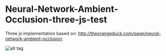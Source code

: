 # Neural-Network-Ambient-Occlusion-three-js-test

Three js implementation based on: http://theorangeduck.com/page/neural-network-ambient-occlusion

![alt tag](http://i.imgur.com/4hQzTLZ.png)
